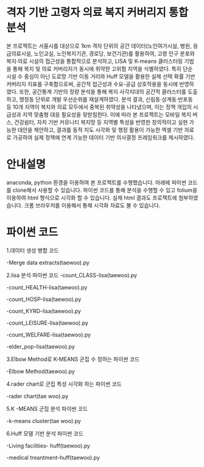 # 격자 기반 고령자 의료 복지 커버리지 통합 분석
본 프로젝트는 서울시를 대상으로 1km 격자 단위의 공간 데이터(노인여가시설, 병원, 응급의료시설, 노인교실, 노인복지기관, 경로당, 보건기관)를 활용하여, 고령 인구 분포와 복지·의료 시설의 접근성을 통합적으로 분석하고, LISA 및 K-means 클러스터링 기법을 통해 복지 및 의료 커버리지가 동시에 취약한 고위험 지역을 식별하였다. 특히 단순 시설 수 중심이 아닌 도로망 기반 이동 거리와 Huff 모델을 활용한 실제 선택 확률 기반 커버리지 지표를 구축함으로써, 공간적 접근성과 수요-공급 상호작용을 동시에 반영하였다. 또한, 공간통계 기반의 정량 분석을 통해 복지 사각지대의 공간적 클러스터를 도출하고, 행정동 단위로 개발 우선순위를 재설계하였다. 분석 결과, 신림동·상계동·반포동 등 10개 지역이 복지와 의료 모두에서 중복된 취약성을 나타냈으며, 이는 정책 개입의 시급성과 지역 맞춤형 대응 필요성을 뒷받침한다. 이에 따라 본 프로젝트는 모바일 복지 버스, 건강쉼터, 자치 기반 커뮤니티 복지망 등 지역별 특성을 반영한 창의적이고 실현 가능한 대안을 제안하고, 결과를 동적 지도 시각화 및 행정 활용이 가능한 엑셀 기반 자료로 가공하여 실제 정책에 연계 가능한 데이터 기반 의사결정 프레임워크를 제시하였다.

# 안내설명
anaconda, python 환경을 이용하여 본 프로젝트를 수행했습니다. 아래에 파이썬 코드를 clone해서 사용할 수 있습니다. 파이썬 코드를 통해 분석을 수행할 수 있고 folium을 이용하여 html 형식으로 시각화 할 수 있습니다. 실제 html 결과도 프로젝트에 첨부하였습니다. 크롬 브라우저를 이용해서 통해 시각화 자료도 볼 수 있습니다. 
# 파이썬 코드 
1.데이터 생성 병합 코드

-Merge data extracts(taewoo).py 

2.lisa 분석 파이썬 코드
  -count_CLASS-lisa(taewoo).py


  -count_HEALTH-lisa(taewoo).py


  -count_HOSP-lisa(taewoo).py


  -count_KYRD-lisa(taewoo).py


  -count_LEISURE-lisa(taewoo).py

  -count_WELFARE-lisa(taewoo).py

  -elder_pop-lisa(taewoo).py



3.Elbow Method로 K-MEANS 군집 수 정하는 파이썬 코드 

-Elbow Method(taewoo).py


4.rader chart로 군집 특성 시각화 하는 파이썬 코드


-rader chart(tae woo).py

5.K -MEANS 군집 분석 파이썬 코드 

-k-means cluster(tae woo).py

6.Huff 모델 기반 분석 파이썬 코드

-Living facilities- huff(taewoo).py

-medical treantment-huff(taewoo).py
